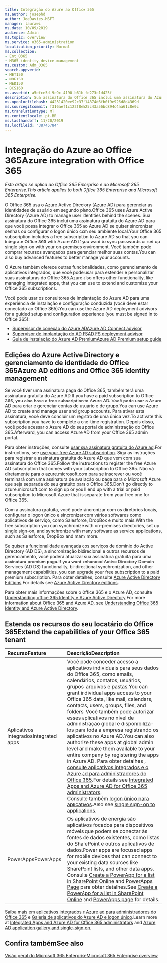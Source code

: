 ```yaml
---
title: Integração do Azure ao Office 365
ms.author: josephd
author: JoeDavies-MSFT
manager: laurawi
ms.date: 10/09/2019
audience: Admin
ms.topic: overview
ms.service: o365-administration
localization_priority: Normal
ms.collection:
- Ent_O365
- M365-identity-device-management
ms.custom: Adm_O365
search.appverid:
- MET150
- MOE150
- MED150
- BCS160
ms.assetid: a5efce5d-9c9c-4190-b61b-fd273c1d425f
description: Sua assinatura do Office 365 inclui uma assinatura do Azure AD. Integre o Office 365 com o Azure AD se você quiser sincronização de senha ou logon único com seu ambiente local.
ms.openlocfilehash: 44231420ee92c37f14874d6fb0f9e926d8d4369d
ms.sourcegitcommit: f316aef1c122f8eb25c43a56bc894c4aa61c8e0c
ms.translationtype: MT
ms.contentlocale: pt-BR
ms.lasthandoff: 11/20/2019
ms.locfileid: "38745784"
---
```

# <a name="azure-integration-with-office-365"></a><span data-ttu-id="0cc9a-104">Integração do Azure ao Office 365</span><span class="sxs-lookup"><span data-stu-id="0cc9a-104">Azure integration with Office 365</span></span>

<span data-ttu-id="0cc9a-105">*Este artigo se aplica ao Office 365 Enterprise e ao Microsoft 365 Enterprise.*</span><span class="sxs-lookup"><span data-stu-id="0cc9a-105">*This article applies to both Office 365 Enterprise and Microsoft 365 Enterprise.*</span></span>

<span data-ttu-id="0cc9a-106">O Office 365 usa o Azure Active Directory (Azure AD) para gerenciar as identidades de usuário em segundo plano.</span><span class="sxs-lookup"><span data-stu-id="0cc9a-106">Office 365 uses Azure Active Directory (Azure AD) to manage user identities behind the scenes.</span></span> <span data-ttu-id="0cc9a-107">Sua assinatura do Office 365 inclui uma assinatura gratuita do Azure AD para que você possa integrar o Office 365 ao Azure AD se quiser sincronizar senhas ou configurar o logon único com seu ambiente local.</span><span class="sxs-lookup"><span data-stu-id="0cc9a-107">Your Office 365 subscription includes a free subscription to Azure AD so that you can integrate Office 365 with Azure AD if you want to sync passwords or set up single sign-on with your on-premises environment.</span></span> <span data-ttu-id="0cc9a-108">Você também pode comprar recursos avançados para gerenciar melhor suas contas.</span><span class="sxs-lookup"><span data-stu-id="0cc9a-108">You can also buy advanced features to better manage your accounts.</span></span>
  
<span data-ttu-id="0cc9a-109">O Azure também oferece outras funcionalidades, como gerenciamento de aplicativos integrados, que você pode usar para estender e personalizar suas assinaturas do Office 365.</span><span class="sxs-lookup"><span data-stu-id="0cc9a-109">Azure also offers other functionality, like managing integrated apps, that you can use to extend and customize your Office 365 subscriptions.</span></span>
  
<span data-ttu-id="0cc9a-110">Você pode usar os consultores de implantação do Azure AD para uma experiência de instalação e configuração conduzida (você deve estar conectado ao Office 365):</span><span class="sxs-lookup"><span data-stu-id="0cc9a-110">You can use the Azure AD deployment advisors for a guided setup and configuration experience (you must be signed in to Office 365):</span></span>

 - [<span data-ttu-id="0cc9a-111">Supervisor de conexão do Azure AD</span><span class="sxs-lookup"><span data-stu-id="0cc9a-111">Azure AD Connect advisor</span></span>](https://aka.ms/aadconnectpwsync)
 - [<span data-ttu-id="0cc9a-112">Supervisor de implantação do AD FS</span><span class="sxs-lookup"><span data-stu-id="0cc9a-112">AD FS deployment advisor</span></span>](https://aka.ms/adfsguidance)
 - [<span data-ttu-id="0cc9a-113">Guia de instalação do Azure AD Premium</span><span class="sxs-lookup"><span data-stu-id="0cc9a-113">Azure AD Premium setup guide</span></span>](https://aka.ms/aadpguidance)
  
## <a name="azure-ad-editions-and-office-365-identity-management"></a><span data-ttu-id="0cc9a-114">Edições do Azure Active Directory e gerenciamento de identidade do Office 365</span><span class="sxs-lookup"><span data-stu-id="0cc9a-114">Azure AD editions and Office 365 identity management</span></span>

<span data-ttu-id="0cc9a-115">Se você tiver uma assinatura paga do Office 365, também terá uma assinatura gratuita do Azure AD.</span><span class="sxs-lookup"><span data-stu-id="0cc9a-115">If you have a paid subscription to Office 365, you also have a free subscription to Azure AD.</span></span> <span data-ttu-id="0cc9a-116">Você pode usar o Azure AD para criar e gerenciar contas de usuário e de grupo.</span><span class="sxs-lookup"><span data-stu-id="0cc9a-116">You can use Azure AD to create and manage user and group accounts.</span></span> <span data-ttu-id="0cc9a-117">Para ativar esta assinatura, você deve concluir um registro de uma única vez.</span><span class="sxs-lookup"><span data-stu-id="0cc9a-117">To activate this subscription you have to complete a one-time registration.</span></span> <span data-ttu-id="0cc9a-118">Depois disso, você pode acessar o Azure AD do seu portal de administração do Office 365.</span><span class="sxs-lookup"><span data-stu-id="0cc9a-118">Afterward, you can access Azure AD from your Office 365 admin portal.</span></span> 

<span data-ttu-id="0cc9a-119">Para obter instruções, consulte [usar sua assinatura gratuita do Azure ad](https://go.microsoft.com/fwlink/p/?LinkId=617127).</span><span class="sxs-lookup"><span data-stu-id="0cc9a-119">For instructions, see [use your free Azure AD subscription](https://go.microsoft.com/fwlink/p/?LinkId=617127).</span></span> <span data-ttu-id="0cc9a-120">Siga as instruções para registrar a assinatura gratuita do Azure AD que vem com sua assinatura do Office 365.</span><span class="sxs-lookup"><span data-stu-id="0cc9a-120">Follow the instructions to register the free Azure AD subscription that comes with your subscription to Office 365.</span></span> <span data-ttu-id="0cc9a-121">Não vá diretamente para o azure.microsoft.com para se inscrever ou você terminará com uma assinatura de avaliação ou paga para o Microsoft Azure que seja separada do seu gratuito para o Office 365.</span><span class="sxs-lookup"><span data-stu-id="0cc9a-121">Don't go directly to azure.microsoft.com to sign up or you'll end up with a trial or paid subscription to Microsoft Azure that is separate from your free one for Office 365.</span></span> 
  
<span data-ttu-id="0cc9a-122">Com a assinatura gratuita, você pode sincronizar com os diretórios locais, configurar o logon único e sincronizar com vários softwares como aplicativos de serviço, como Salesforce, DropBox e muito mais.</span><span class="sxs-lookup"><span data-stu-id="0cc9a-122">With the free subscription you can synchronize with on-premises directories, set up single sign-on, and synchronize with many software as service applications, such as Salesforce, DropBox and many more.</span></span>
  
<span data-ttu-id="0cc9a-123">Se quiser a funcionalidade avançada dos serviços de domínio do Active Directory (AD DS), a sincronização bidirecional e outros recursos de gerenciamento, você poderá atualizar sua assinatura gratuita para uma assinatura premium paga.</span><span class="sxs-lookup"><span data-stu-id="0cc9a-123">If you want enhanced Active Directory Domain Services (AD DS) functionality, bi-directional synchronization, and other management capabilities, you can upgrade your free subscription to a paid premium subscription.</span></span> <span data-ttu-id="0cc9a-124">Para obter detalhes, consulte [Azure Active Directory Editions](https://azure.microsoft.com/pricing/details/active-directory/).</span><span class="sxs-lookup"><span data-stu-id="0cc9a-124">For details see [Azure Active Directory editions](https://azure.microsoft.com/pricing/details/active-directory/).</span></span>
  
<span data-ttu-id="0cc9a-125">Para obter mais informações sobre o Office 365 e o Azure AD, consulte [Understanding office 365 Identity e Azure Active Directory](https://docs.microsoft.com/office365/enterprise/about-office-365-identity).</span><span class="sxs-lookup"><span data-stu-id="0cc9a-125">For more information about Office 365 and Azure AD, see [Understanding Office 365 Identity and Azure Active Directory](https://docs.microsoft.com/office365/enterprise/about-office-365-identity).</span></span>
  
## <a name="extend-the-capabilities-of-your-office-365-tenant"></a><span data-ttu-id="0cc9a-126">Estenda os recursos do seu locatário do Office 365</span><span class="sxs-lookup"><span data-stu-id="0cc9a-126">Extend the capabilities of your Office 365 tenant</span></span>

|<span data-ttu-id="0cc9a-127">**Recurso**</span><span class="sxs-lookup"><span data-stu-id="0cc9a-127">**Feature**</span></span>|<span data-ttu-id="0cc9a-128">**Descrição**</span><span class="sxs-lookup"><span data-stu-id="0cc9a-128">**Description**</span></span>|
|:-----|:-----|
|<span data-ttu-id="0cc9a-129">Aplicativos integrados</span><span class="sxs-lookup"><span data-stu-id="0cc9a-129">Integrated apps</span></span>  <br/> |<span data-ttu-id="0cc9a-130">Você pode conceder acesso a aplicativos individuais para seus dados do Office 365, como emails, calendários, contatos, usuários, grupos, arquivos e pastas.</span><span class="sxs-lookup"><span data-stu-id="0cc9a-130">You can grant individual apps access to your Office 365 data, like mail, calendars, contacts, users, groups, files, and folders.</span></span> <span data-ttu-id="0cc9a-131">Você também pode autorizar esses aplicativos no nível de administração global e disponibilizá-los para toda a empresa registrando os aplicativos no Azure AD.</span><span class="sxs-lookup"><span data-stu-id="0cc9a-131">You can also authorize these apps at global admin level and make them available to your entire company by registering the apps in Azure AD.</span></span> <span data-ttu-id="0cc9a-132">Para obter detalhes [, consulte aplicativos integrados e o Azure ad para administradores do Office 365](https://support.office.com/article/cb2250e3-451e-416f-bf4e-363549652c2a).</span><span class="sxs-lookup"><span data-stu-id="0cc9a-132">For details see [Integrated Apps and Azure AD for Office 365 administrators](https://support.office.com/article/cb2250e3-451e-416f-bf4e-363549652c2a).</span></span>  <br/> <span data-ttu-id="0cc9a-133">Consulte também [logon único para aplicativos](https://go.microsoft.com/fwlink/p/?LinkId=698604).</span><span class="sxs-lookup"><span data-stu-id="0cc9a-133">Also see [single sign-on to applications](https://go.microsoft.com/fwlink/p/?LinkId=698604).</span></span>  <br/> |
|<span data-ttu-id="0cc9a-134">PowerApps</span><span class="sxs-lookup"><span data-stu-id="0cc9a-134">PowerApps</span></span>  <br/> | <span data-ttu-id="0cc9a-135">Os aplicativos de energia são aplicativos focados para dispositivos móveis que podem se conectar às fontes de dados existentes, como listas do SharePoint e outros aplicativos de dados.</span><span class="sxs-lookup"><span data-stu-id="0cc9a-135">Power apps are focused apps for mobile devices that can connect to your existing data sources like SharePoint lists, and other data apps.</span></span> <span data-ttu-id="0cc9a-136">Consulte [Create a PowerApp for a list in SharePoint Online](https://support.office.com/article/9338b2d2-67ac-4b81-8e67-97da27e5e9ab) and [PowerApps Page](https://powerapps.microsoft.com/) para obter detalhes.</span><span class="sxs-lookup"><span data-stu-id="0cc9a-136">See [Create a PowerApp for a list in SharePoint Online](https://support.office.com/article/9338b2d2-67ac-4b81-8e67-97da27e5e9ab) and [PowerApps page](https://powerapps.microsoft.com/) for details.</span></span>  <br/> |
   
<span data-ttu-id="0cc9a-137">Saiba mais em [aplicativos integrados e Azure ad para administradores do Office 365](integrated-apps-and-azure-ads.md) e [Galeria de aplicativos do Azure AD e logon único](https://docs.microsoft.com/azure/active-directory/manage-apps/what-is-single-sign-on).</span><span class="sxs-lookup"><span data-stu-id="0cc9a-137">Learn more at [Integrated Apps and Azure AD for Office 365 administrators](integrated-apps-and-azure-ads.md) and [Azure AD application gallery and single-sign-on](https://docs.microsoft.com/azure/active-directory/manage-apps/what-is-single-sign-on).</span></span>

## <a name="see-also"></a><span data-ttu-id="0cc9a-138">Confira também</span><span class="sxs-lookup"><span data-stu-id="0cc9a-138">See also</span></span>

[<span data-ttu-id="0cc9a-139">Visão geral do Microsoft 365 Enterprise</span><span class="sxs-lookup"><span data-stu-id="0cc9a-139">Microsoft 365 Enterprise overview</span></span>](https://docs.microsoft.com/microsoft-365/enterprise/microsoft-365-overview)
